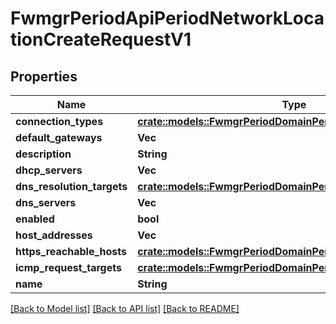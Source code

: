 # FwmgrPeriodApiPeriodNetworkLocationCreateRequestV1

## Properties

Name | Type | Description | Notes
------------ | ------------- | ------------- | -------------
**connection_types** | [**crate::models::FwmgrPeriodDomainPeriodConnectionType**](fwmgr.domain.ConnectionType.md) |  |
**default_gateways** | **Vec<String>** |  |
**description** | **String** |  |
**dhcp_servers** | **Vec<String>** |  |
**dns_resolution_targets** | [**crate::models::FwmgrPeriodDomainPeriodDnsResolutionTargets**](fwmgr.domain.DNSResolutionTargets.md) |  |
**dns_servers** | **Vec<String>** |  |
**enabled** | **bool** |  |
**host_addresses** | **Vec<String>** |  |
**https_reachable_hosts** | [**crate::models::FwmgrPeriodDomainPeriodHttpsHosts**](fwmgr.domain.HTTPSHosts.md) |  |
**icmp_request_targets** | [**crate::models::FwmgrPeriodDomainPeriodIcmpTargets**](fwmgr.domain.ICMPTargets.md) |  |
**name** | **String** |  |

[[Back to Model list]](../README.md#documentation-for-models) [[Back to API list]](../README.md#documentation-for-api-endpoints) [[Back to README]](../README.md)
